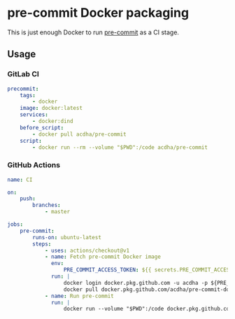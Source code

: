 # pre-commit Docker packaging

This is just enough Docker to run [pre-commit](https://pre-commit.com) as a CI stage.

## Usage

### GitLab CI

```yaml
precommit:
    tags:
        - docker
    image: docker:latest
    services:
        - docker:dind
    before_script:
        - docker pull acdha/pre-commit
    script:
        - docker run --rm --volume "$PWD":/code acdha/pre-commit
```

### GitHub Actions

```yaml
name: CI

on:
    push:
        branches:
            - master

jobs:
    pre-commit:
        runs-on: ubuntu-latest
        steps:
            - uses: actions/checkout@v1
            - name: Fetch pre-commit Docker image
              env:
                  PRE_COMMIT_ACCESS_TOKEN: ${{ secrets.PRE_COMMIT_ACCESS_TOKEN }}
              run: |
                  docker login docker.pkg.github.com -u acdha -p ${PRE_COMMIT_ACCESS_TOKEN}
                  docker pull docker.pkg.github.com/acdha/pre-commit-docker/pre-commit-docker:master
            - name: Run pre-commit
              run: |
                  docker run --volume "$PWD":/code docker.pkg.github.com/acdha/pre-commit-docker/pre-commit-docker:master
```
